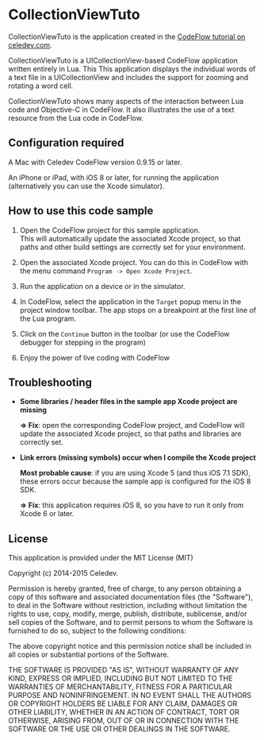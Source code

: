 # CollectionViewTuto

CollectionViewTuto is the application created in the [CodeFlow tutorial on celedev.com](https://www.celedev.com/tutorial/). 

CollectionViewTuto is a UICollectionView-based CodeFlow application written entirely in Lua. This 
This application displays the individual words of a text file in a UICollectionView and includes the support for zooming and rotating a word cell.

CollectionViewTuto shows many aspects of the interaction between Lua code and Objective-C in CodeFlow. 
It also illustrates the use of a text resource from the Lua code in CodeFlow.

## Configuration required

A Mac with Celedev CodeFlow version 0.9.15 or later.

An iPhone or iPad, with iOS 8 or later, for running the application (alternatively you can use the Xcode simulator).

## How to use this code sample

1. Open the CodeFlow project for this sample application.  
  This will automatically update the associated Xcode project, so that paths and other build settings are correctly set for your environment.

2. Open the associated Xcode project. You can do this in CodeFlow with the menu command `Program -> Open Xcode Project`.

3. Run the application on a device or in the simulator.

4. In CodeFlow, select the application in the `Target` popup menu in the project window toolbar. The app stops on a breakpoint at the first line of the Lua program.

5. Click on the `Continue` button in the toolbar (or use the CodeFlow debugger for stepping in the program) 

6. Enjoy the power of live coding with CodeFlow

## Troubleshooting

- **Some libraries / header files in the sample app Xcode project are missing**

  **⇒ Fix**: open the corresponding CodeFlow project, and CodeFlow will update the associated Xcode project, so that paths and libraries are correctly set.

- **Link errors (missing symbols) occur when I compile the Xcode project**

  **Most probable cause**: if you are using Xcode 5 (and thus iOS 7.1 SDK), these errors occur because the sample app is configured for the iOS 8 SDK.

  **⇒ Fix**: this application requires iOS 8, so you have to run it only from Xcode 6 or later.

## License

This application is provided under the MIT License (MIT)

Copyright (c) 2014-2015 Celedev.

Permission is hereby granted, free of charge, to any person obtaining a copy
of this software and associated documentation files (the "Software"), to deal
in the Software without restriction, including without limitation the rights
to use, copy, modify, merge, publish, distribute, sublicense, and/or sell
copies of the Software, and to permit persons to whom the Software is
furnished to do so, subject to the following conditions:

The above copyright notice and this permission notice shall be included in
all copies or substantial portions of the Software.

THE SOFTWARE IS PROVIDED "AS IS", WITHOUT WARRANTY OF ANY KIND, EXPRESS OR
IMPLIED, INCLUDING BUT NOT LIMITED TO THE WARRANTIES OF MERCHANTABILITY,
FITNESS FOR A PARTICULAR PURPOSE AND NONINFRINGEMENT. IN NO EVENT SHALL THE
AUTHORS OR COPYRIGHT HOLDERS BE LIABLE FOR ANY CLAIM, DAMAGES OR OTHER
LIABILITY, WHETHER IN AN ACTION OF CONTRACT, TORT OR OTHERWISE, ARISING FROM,
OUT OF OR IN CONNECTION WITH THE SOFTWARE OR THE USE OR OTHER DEALINGS IN
THE SOFTWARE.
